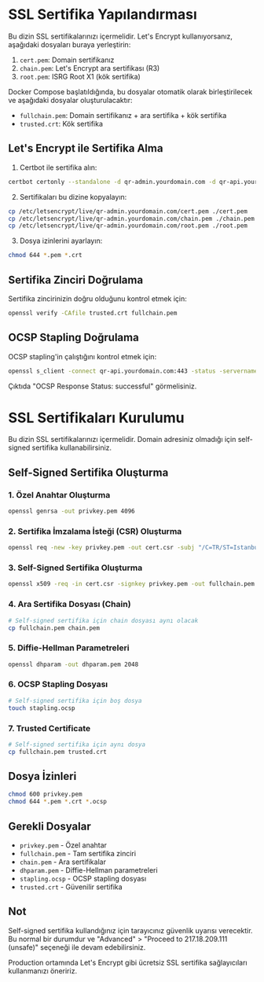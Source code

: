 # SSL Sertifika Yapılandırması

Bu dizin SSL sertifikalarınızı içermelidir. Let's Encrypt kullanıyorsanız, aşağıdaki dosyaları buraya yerleştirin:

1. `cert.pem`: Domain sertifikanız
2. `chain.pem`: Let's Encrypt ara sertifikası (R3)
3. `root.pem`: ISRG Root X1 (kök sertifika)

Docker Compose başlatıldığında, bu dosyalar otomatik olarak birleştirilecek ve aşağıdaki dosyalar oluşturulacaktır:

- `fullchain.pem`: Domain sertifikanız + ara sertifika + kök sertifika
- `trusted.crt`: Kök sertifika

## Let's Encrypt ile Sertifika Alma

1. Certbot ile sertifika alın:
```bash
certbot certonly --standalone -d qr-admin.yourdomain.com -d qr-api.yourdomain.com
```

2. Sertifikaları bu dizine kopyalayın:
```bash
cp /etc/letsencrypt/live/qr-admin.yourdomain.com/cert.pem ./cert.pem
cp /etc/letsencrypt/live/qr-admin.yourdomain.com/chain.pem ./chain.pem
cp /etc/letsencrypt/live/qr-admin.yourdomain.com/root.pem ./root.pem
```

3. Dosya izinlerini ayarlayın:
```bash
chmod 644 *.pem *.crt
```

## Sertifika Zinciri Doğrulama

Sertifika zincirinizin doğru olduğunu kontrol etmek için:

```bash
openssl verify -CAfile trusted.crt fullchain.pem
```

## OCSP Stapling Doğrulama

OCSP stapling'in çalıştığını kontrol etmek için:

```bash
openssl s_client -connect qr-api.yourdomain.com:443 -status -servername qr-api.yourdomain.com
```

Çıktıda "OCSP Response Status: successful" görmelisiniz.

# SSL Sertifikaları Kurulumu

Bu dizin SSL sertifikalarınızı içermelidir. Domain adresiniz olmadığı için self-signed sertifika kullanabilirsiniz.

## Self-Signed Sertifika Oluşturma

### 1. Özel Anahtar Oluşturma
```bash
openssl genrsa -out privkey.pem 4096
```

### 2. Sertifika İmzalama İsteği (CSR) Oluşturma
```bash
openssl req -new -key privkey.pem -out cert.csr -subj "/C=TR/ST=Istanbul/L=Istanbul/O=QRProject/OU=IT/CN=217.18.209.111"
```

### 3. Self-Signed Sertifika Oluşturma
```bash
openssl x509 -req -in cert.csr -signkey privkey.pem -out fullchain.pem -days 365
```

### 4. Ara Sertifika Dosyası (Chain)
```bash
# Self-signed sertifika için chain dosyası aynı olacak
cp fullchain.pem chain.pem
```

### 5. Diffie-Hellman Parametreleri
```bash
openssl dhparam -out dhparam.pem 2048
```

### 6. OCSP Stapling Dosyası
```bash
# Self-signed sertifika için boş dosya
touch stapling.ocsp
```

### 7. Trusted Certificate
```bash
# Self-signed sertifika için aynı dosya
cp fullchain.pem trusted.crt
```

## Dosya İzinleri
```bash
chmod 600 privkey.pem
chmod 644 *.pem *.crt *.ocsp
```

## Gerekli Dosyalar
- `privkey.pem` - Özel anahtar
- `fullchain.pem` - Tam sertifika zinciri
- `chain.pem` - Ara sertifikalar
- `dhparam.pem` - Diffie-Hellman parametreleri
- `stapling.ocsp` - OCSP stapling dosyası
- `trusted.crt` - Güvenilir sertifika

## Not
Self-signed sertifika kullandığınız için tarayıcınız güvenlik uyarısı verecektir. Bu normal bir durumdur ve "Advanced" > "Proceed to 217.18.209.111 (unsafe)" seçeneği ile devam edebilirsiniz.

Production ortamında Let's Encrypt gibi ücretsiz SSL sertifika sağlayıcıları kullanmanızı öneririz. 